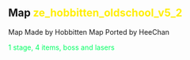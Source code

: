 Map <font color='#ffee00'>ze_hobbitten_oldschool_v5_2</font>
--------------------------------
Map Made by Hobbitten
Map Ported by HeeChan


<font color='#00ff62'>1 stage, 4 items, boss and lasers</font>
